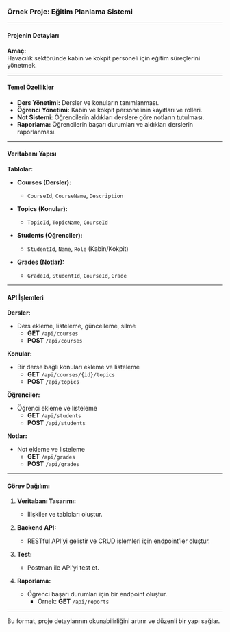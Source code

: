 ### Örnek Proje: Eğitim Planlama Sistemi

---

#### **Projenin Detayları**

**Amaç:**  
Havacılık sektöründe kabin ve kokpit personeli için eğitim süreçlerini yönetmek.

---

#### **Temel Özellikler**

- **Ders Yönetimi:** Dersler ve konuların tanımlanması.  
- **Öğrenci Yönetimi:** Kabin ve kokpit personelinin kayıtları ve rolleri.  
- **Not Sistemi:** Öğrencilerin aldıkları derslere göre notların tutulması.  
- **Raporlama:** Öğrencilerin başarı durumları ve aldıkları derslerin raporlanması.  

---

#### **Veritabanı Yapısı**

**Tablolar:**  

- **Courses (Dersler):**  
  - `CourseId`, `CourseName`, `Description`  

- **Topics (Konular):**  
  - `TopicId`, `TopicName`, `CourseId`  

- **Students (Öğrenciler):**  
  - `StudentId`, `Name`, `Role` (Kabin/Kokpit)  

- **Grades (Notlar):**  
  - `GradeId`, `StudentId`, `CourseId`, `Grade`  

---

#### **API İşlemleri**

**Dersler:**  
- Ders ekleme, listeleme, güncelleme, silme  
  - **GET** `/api/courses`  
  - **POST** `/api/courses`  

**Konular:**  
- Bir derse bağlı konuları ekleme ve listeleme  
  - **GET** `/api/courses/{id}/topics`  
  - **POST** `/api/topics`  

**Öğrenciler:**  
- Öğrenci ekleme ve listeleme  
  - **GET** `/api/students`  
  - **POST** `/api/students`  

**Notlar:**  
- Not ekleme ve listeleme  
  - **GET** `/api/grades`  
  - **POST** `/api/grades`  

---

#### **Görev Dağılımı**

1. **Veritabanı Tasarımı:**  
   - İlişkiler ve tabloları oluştur.  

2. **Backend API:**  
   - RESTful API’yi geliştir ve CRUD işlemleri için endpoint’ler oluştur.  

3. **Test:**  
   - Postman ile API’yi test et.  

4. **Raporlama:**  
   - Öğrenci başarı durumları için bir endpoint oluştur.  
     - Örnek: **GET** `/api/reports`  

--- 

Bu format, proje detaylarının okunabilirliğini artırır ve düzenli bir yapı sağlar.
